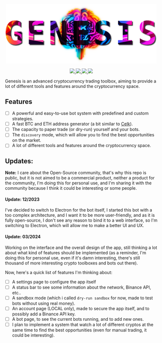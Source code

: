 <p align="center">
    <a href="https://github.com/cybearl/genesis" target="_blank">
        <img src="https://raw.githubusercontent.com/cybearl/genesis/main/assets/logo.png" alt="Genesis logo" width="500px">
    </a>
</p>

<p align="center">
    <a href="https://github.com/cybearl/genesis/blob/main/package.json" target="_blank">
        <img src="https://img.shields.io/github/package-json/v/cybearl/genesis?color=FDD384&style=flat-square">
    </a>
    <a href="https://github.com/yoratoni" target="_blank">
        <img src="https://img.shields.io/badge/made%20by-Yoratoni-858FF0?style=flat-square">
    </a>
    <a href="https://github.com/cybearl/genesis/blob/main/LICENSE" target="_blank">
        <img src="https://img.shields.io/github/license/cybearl/genesis?color=D962F2&style=flat-square">
    </a>
    <a href="https://github.com/cybearl/genesis/issues" target="_blank">
        <img src="https://img.shields.io/github/issues-raw/cybearl/genesis?color=FF8D70&style=flat-square">
    </a>
</p>

Genesis is an advanced cryptocurrency trading toolbox, aiming to provide a lot of different tools
and features around the cryptocurrency space.

## Features
- [ ] A powerful and easy-to-use bot system with predefined and custom strategies.
- [ ] A fast BTC and ETH address generator (a bit similar to [Celk](https://github.com/yoratoni/celk)).
- [ ] The capacity to paper trade (or dry-run) yourself and your bots.
- [ ] The `discovery` mode, which will allow you to find the best opportunities on the market.
- [ ] A lot of different tools and features around the cryptocurrency space.

## Updates:
**Note:** I care about the Open-Source community,
that's why this repo is public, but it is not aimed to be a commercial product,
neither a product for the community, I'm doing this for personal use,
and I'm sharing it with the community because I think it could be interesting
or some people.

#### Update: 12/2023
I've decided to switch to Electron for the bot itself, I started this bot with a too complex architecture,
and I want it to be more user-friendly, and as it is fully open-source, I don't see any reason to bind it
to a web interface, so I'm switching to Electron, which will allow me to make a better UI and UX.

#### Update: 03/2024
Working on the interface and the overall design of the app, still thinking a lot about what kind of
features should be implemented (as a reminder, I'm doing this for personal use, even if it's damn interesting,
there's still thousand of more interesting crypto toolboxes and bots out there).

Now, here's a quick list of features I'm thinking about:
- [ ] A settings page to configure the app itself
- [ ] A status bar to see some information about the network, Binance API, etc..
- [ ] A sandbox mode (which i called `dry-run sandbox` for now, made to test bots without using real money).
- [ ] An account page (LOCAL only), made to secure the app itself, and to possibly add a Binance API key.
- [ ] A bot page, to see the current bots running, and to add new ones.
- [ ] I plan to implement a system that watch a lot of different cryptos at the same time to find the best
  opportunities (even for manual trading, it could be interesting).